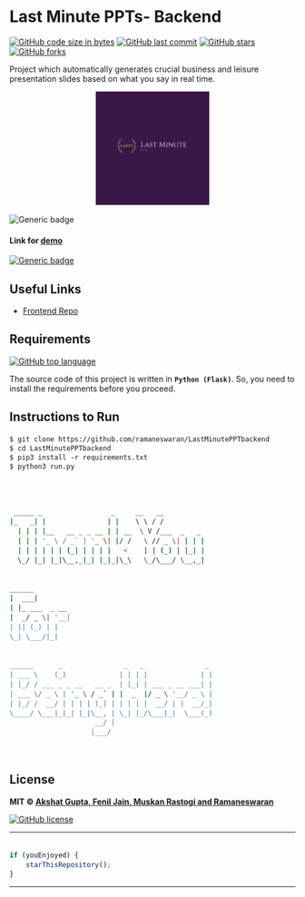 # Last Minute PPTs- Backend

[![GitHub code size in bytes](https://img.shields.io/github/languages/code-size/ramaneswaran/LastMinutePPTbackend?logo=github&style=social)](https://github.com/ramaneswaran/) [![GitHub last commit](https://img.shields.io/github/last-commit/ramaneswaran/LastMinutePPTbackend?style=social&logo=git)](https://github.com/ramaneswaran/) [![GitHub stars](https://img.shields.io/github/stars/ramaneswaran/LastMinutePPTbackend?style=social)](https://github.com/ramaneswaran/LastMinutePPTbackend/stargazers) [![GitHub forks](https://img.shields.io/github/forks/ramaneswaran/LastMinutePPTbackend?style=social&logo=git)](https://github.com/ramaneswaran/LastMinutePPTbackend/network)

Project which automatically generates crucial business and leisure presentation slides based on what you say in real time.

<p align="center">
<a href="#!">
<img src="assets/logo.png" width="200px" alt="Last Minute PPTs Logo"/>
</a>
</p>

![Generic badge](https://img.shields.io/badge/Last_Minute-PPTs-orange) 

#### Link for [demo](https://lmppt.akshatvg.com) 
[![Generic badge](https://img.shields.io/badge/view-demo-orange)](https://lmppt.akshatvg.com)

## Useful Links

- [Frontend Repo](https://github.com/akshatvg/LastMinutePPTFrontend)

## Requirements

[![GitHub top language](https://img.shields.io/github/languages/top/ramaneswaran/LastMinutePPTbackend?logo=css&style=social)](https://github.com/ramaneswaran/)

The source code of this project is written in **`Python (Flask)`**. So, you need to install the requirements before you proceed.

## Instructions to Run
```
$ git clone https://github.com/ramaneswaran/LastMinutePPTbackend
$ cd LastMinutePPTbackend
$ pip3 install -r requirements.txt
$ python3 run.py
```



```bash



 _____ _                 _     __   __            
|_   _| |               | |    \ \ / /            
  | | | |__   __ _ _ __ | | __  \ V /___  _   _   
  | | | '_ \ / _` | '_ \| |/ /   \ // _ \| | | |  
  | | | | | | (_| | | | |   <    | | (_) | |_| |  
  \_/ |_| |_|\__,_|_| |_|_|\_\   \_/\___/ \__,_|  
                                                  
                                                  
______                                            
|  ___|                                           
| |_ ___  _ __                                    
|  _/ _ \| '__|                                   
| || (_) | |                                      
\_| \___/|_|                                      
                                                  
                                                  
______      _               _   _               _ 
| ___ \    (_)             | | | |             | |
| |_/ / ___ _ _ __   __ _  | |_| | ___ _ __ ___| |
| ___ \/ _ \ | '_ \ / _` | |  _  |/ _ \ '__/ _ \ |
| |_/ /  __/ | | | | (_| | | | | |  __/ | |  __/_|
\____/ \___|_|_| |_|\__, | \_| |_/\___|_|  \___(_)
                     __/ |                        
                    |___/                         

 


```

## License

**MIT &copy; [Akshat Gupta, Fenil Jain, Muskan Rastogi and Ramaneswaran](https://github.com/ramaneswaran/LastMinutePPTbackend/blob/master/LICENSE)**

[![GitHub license](https://img.shields.io/github/license/ramaneswaran/LastMinutePPTbackend?style=social&logo=github)](https://github.com/ramaneswaran/LastMinutePPTbackend/blob/master/LICENSE)

---------

```javascript

if (youEnjoyed) {
    starThisRepository();
}

```

-----------

